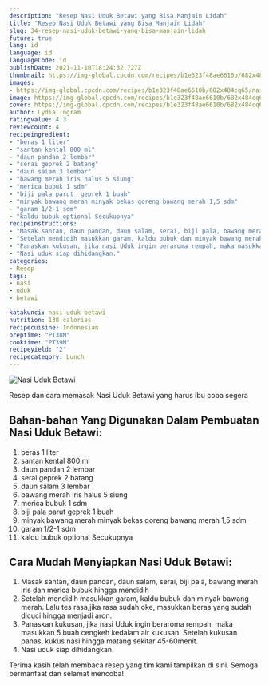 ```yaml
---
description: "Resep Nasi Uduk Betawi yang Bisa Manjain Lidah"
title: "Resep Nasi Uduk Betawi yang Bisa Manjain Lidah"
slug: 34-resep-nasi-uduk-betawi-yang-bisa-manjain-lidah
future: true
lang: id
language: id
languageCode: id
publishDate: 2021-11-10T18:24:32.727Z 
thumbnail: https://img-global.cpcdn.com/recipes/b1e323f48ae6610b/682x484cq65/nasi-uduk-betawi-foto-resep-utama.webp
images:
- https://img-global.cpcdn.com/recipes/b1e323f48ae6610b/682x484cq65/nasi-uduk-betawi-foto-resep-utama.webp
image: https://img-global.cpcdn.com/recipes/b1e323f48ae6610b/682x484cq65/nasi-uduk-betawi-foto-resep-utama.webp
cover: https://img-global.cpcdn.com/recipes/b1e323f48ae6610b/682x484cq65/nasi-uduk-betawi-foto-resep-utama.webp
author: Lydia Ingram
ratingvalue: 4.3
reviewcount: 4
recipeingredient:
- "beras 1 liter"
- "santan kental 800 ml"
- "daun pandan 2 lembar"
- "serai geprek 2 batang"
- "daun salam 3 lembar"
- "bawang merah iris halus 5 siung"
- "merica bubuk 1 sdm"
- "biji pala parut  geprek 1 buah"
- "minyak bawang merah minyak bekas goreng bawang merah 1,5 sdm"
- "garam 1/2-1 sdm"
- "kaldu bubuk optional Secukupnya"
recipeinstructions:
- "Masak santan, daun pandan, daun salam, serai, biji pala, bawang merah iris dan merica bubuk hingga mendidih"
- "Setelah mendidih masukkan garam, kaldu bubuk dan minyak bawang merah. Lalu tes rasa,jika rasa sudah oke, masukkan beras yang sudah dicuci hingga menjadi aron."
- "Panaskan kukusan, jika nasi Uduk ingin beraroma rempah, maka masukkan 5 buah cengkeh kedalam air kukusan. Setelah kukusan panas, kukus nasi hingga matang sekitar 45-60menit."
- "Nasi uduk siap dihidangkan."
categories:
- Resep
tags:
- nasi
- uduk
- betawi

katakunci: nasi uduk betawi 
nutrition: 138 calories
recipecuisine: Indonesian
preptime: "PT38M"
cooktime: "PT39M"
recipeyield: "2"
recipecategory: Lunch
---
```



![Nasi Uduk Betawi](https://img-global.cpcdn.com/recipes/b1e323f48ae6610b/682x484cq65/nasi-uduk-betawi-foto-resep-utama.webp)

Resep dan cara memasak  Nasi Uduk Betawi yang harus ibu coba segera

<!--inarticleads1-->

## Bahan-bahan Yang Digunakan Dalam Pembuatan Nasi Uduk Betawi:

1. beras 1 liter
1. santan kental 800 ml
1. daun pandan 2 lembar
1. serai geprek 2 batang
1. daun salam 3 lembar
1. bawang merah iris halus 5 siung
1. merica bubuk 1 sdm
1. biji pala parut  geprek 1 buah
1. minyak bawang merah minyak bekas goreng bawang merah 1,5 sdm
1. garam 1/2-1 sdm
1. kaldu bubuk optional Secukupnya



<!--inarticleads2-->

## Cara Mudah Menyiapkan Nasi Uduk Betawi:

1. Masak santan, daun pandan, daun salam, serai, biji pala, bawang merah iris dan merica bubuk hingga mendidih
1. Setelah mendidih masukkan garam, kaldu bubuk dan minyak bawang merah. Lalu tes rasa,jika rasa sudah oke, masukkan beras yang sudah dicuci hingga menjadi aron.
1. Panaskan kukusan, jika nasi Uduk ingin beraroma rempah, maka masukkan 5 buah cengkeh kedalam air kukusan. Setelah kukusan panas, kukus nasi hingga matang sekitar 45-60menit.
1. Nasi uduk siap dihidangkan.




Terima kasih telah membaca resep yang tim kami tampilkan di sini. Semoga bermanfaat dan selamat mencoba!
